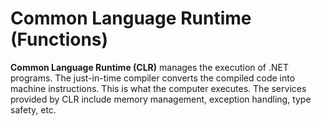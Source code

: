 # Common Language Runtime (Functions)

**Common Language Runtime (CLR)** manages the execution of .NET programs. 
The just-in-time compiler converts the compiled code into machine instructions. 
This is what the computer executes. 
The services provided by CLR include memory management, exception handling, type safety, etc.
